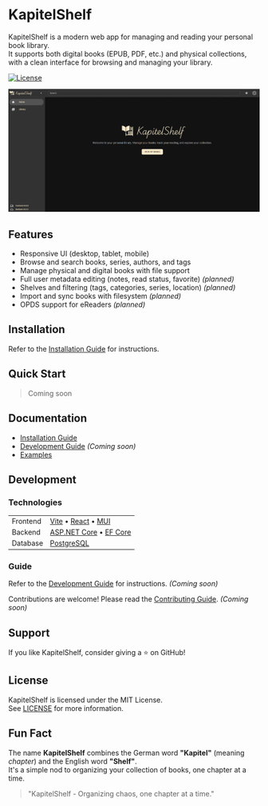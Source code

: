 # KapitelShelf

KapitelShelf is a modern web app for managing and reading your personal book library.  
It supports both digital books (EPUB, PDF, etc.) and physical collections, with a clean interface for browsing and managing your library.

[![License](https://img.shields.io/github/license/thomasmiller01/kapitelshelf?style=flat-square)](./LICENSE)

![Home Page](./docs/.attachments/home_page.png)

## Features

- Responsive UI (desktop, tablet, mobile)
- Browse and search books, series, authors, and tags
- Manage physical and digital books with file support
- Full user metadata editing (notes, read status, favorite) _(planned)_
- Shelves and filtering (tags, categories, series, location) _(planned)_
- Import and sync books with filesystem _(planned)_
- OPDS support for eReaders _(planned)_

## Installation

Refer to the [Installation Guide](docs/installation.md) for instructions.

## Quick Start

> Coming soon

## Documentation

- [Installation Guide](docs/installation.md)
- [Development Guide](docs/development.md) _(Coming soon)_
- [Examples](examples/README.md)

## Development

### Technologies

|          |                                                                                                                        |
| -------- | ---------------------------------------------------------------------------------------------------------------------- |
| Frontend | [Vite](https://vitejs.dev/) • [React](https://react.dev/) • [MUI](https://mui.com/)                                    |
| Backend  | [ASP.NET Core](https://learn.microsoft.com/en-us/aspnet/core/) • [EF Core](https://learn.microsoft.com/en-us/ef/core/) |
| Database | [PostgreSQL](https://www.postgresql.org/)                                                                              |

### Guide

Refer to the [Development Guide](docs/development.md) for instructions. _(Coming soon)_

Contributions are welcome! Please read the [Contributing Guide](./CONTRIBUTING.md). _(Coming soon)_

## Support

If you like KapitelShelf, consider giving a ⭐ on GitHub!

## License

KapitelShelf is licensed under the MIT License.  
See [LICENSE](./LICENSE) for more information.

## Fun Fact

The name **KapitelShelf** combines the German word **"Kapitel"** (meaning _chapter_) and the English word **"Shelf"**.  
It's a simple nod to organizing your collection of books, one chapter at a time.

> "KapitelShelf - Organizing chaos, one chapter at a time."
